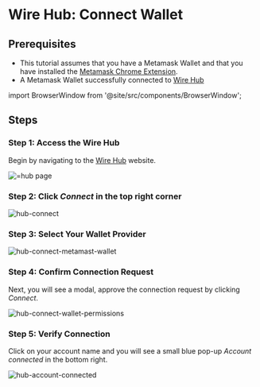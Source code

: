 # Wire Hub: Connect Wallet

## Prerequisites

- This tutorial assumes that you have a Metamask Wallet and that you have installed the [Metamask Chrome Extension](https://chromewebstore.google.com/detail/metamask/nkbihfbeogaeaoehlefnkodbefgpgknn?hl=en).
- A Metamask Wallet successfully connected to [Wire Hub](https://explore.wire.foundation)

import BrowserWindow from '@site/src/components/BrowserWindow';

## Steps

### Step 1: Access the Wire Hub

Begin by navigating to the [Wire Hub](https://explore.wire.foundation) website.

<BrowserWindow url="https://explore.wire.foundation/">
      <img src="/img/hub.png" alt="=hub page" />

 </BrowserWindow>

### Step 2: Click *Connect* in the top right corner

<BrowserWindow url="https://explore.wire.foundation/">
      <img src="/img/hub-connect.png" alt="hub-connect" />

 </BrowserWindow>

### Step 3: Select Your Wallet Provider

<BrowserWindow url="https://explore.wire.foundation/">
      <img src="/img/hub-connect-metamask-wallet.png" alt="hub-connect-metamast-wallet" />

 </BrowserWindow>

### Step 4: Confirm Connection Request

Next, you will see a modal, approve the connection request by clicking *Connect*.

<BrowserWindow url="https://explore.wire.foundation/">
      <img src="/img/hub-connect-wallet-permissions.png" alt="hub-connect-wallet-permissions" />

 </BrowserWindow>

### Step 5: Verify Connection

Click on your account name and you will see a small blue pop-up *Account connected* in the bottom right.

<BrowserWindow url="https://explore.wire.foundation/">
      <img src="/img/hub-account-connected.png" alt="hub-account-connected" />

 </BrowserWindow>

